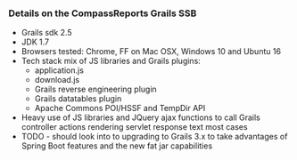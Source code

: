 ### Details on the CompassReports Grails SSB
* Grails sdk 2.5
* JDK 1.7
* Browsers tested: Chrome, FF on Mac OSX, Windows 10 and Ubuntu 16
* Tech stack mix of JS libraries and Grails plugins:
    * application.js
    * download.js
    * Grails reverse engineering plugin
    * Grails datatables plugin
    * Apache Commons POI/HSSF and TempDir API
* Heavy use of JS libraries and JQuery ajax functions to call Grails controller actions rendering servlet response text
most cases
* TODO - should look into to upgrading to Grails 3.x to take advantages of Spring Boot features and the new fat jar
capabilities
